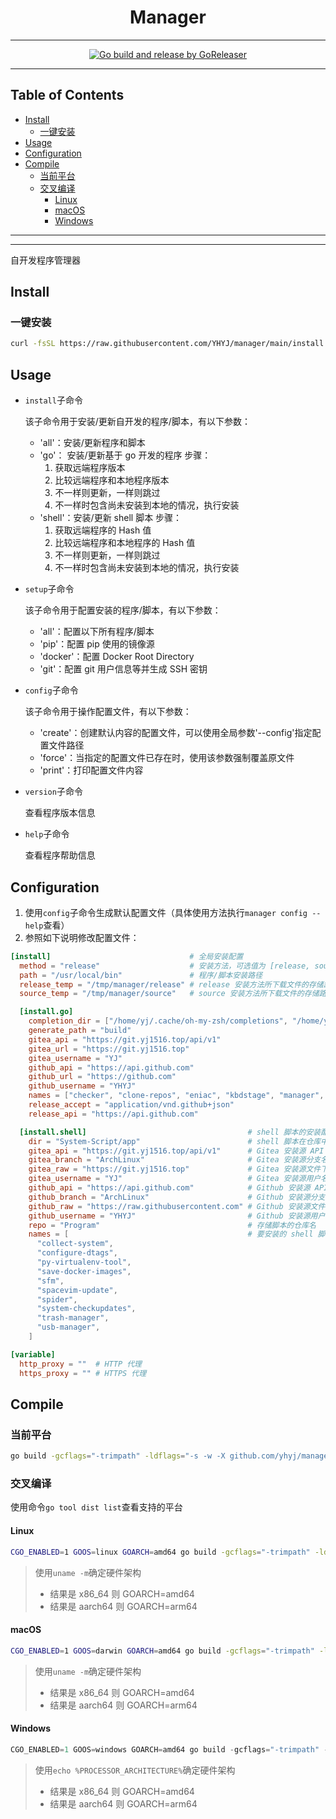 <h1 align="center">Manager</h1>

<!-- File: README.md -->
<!-- Author: YJ -->
<!-- Email: yj1516268@outlook.com -->
<!-- Created Time: 2023-06-07 11:09:05 -->

---

<p align="center">
  <a href="https://github.com/YHYJ/manager/actions/workflows/release.yml"><img src="https://github.com/YHYJ/manager/actions/workflows/release.yml/badge.svg" alt="Go build and release by GoReleaser"></a>
</p>

---

## Table of Contents

<!-- vim-markdown-toc GFM -->

* [Install](#install)
  * [一键安装](#一键安装)
* [Usage](#usage)
* [Configuration](#configuration)
* [Compile](#compile)
  * [当前平台](#当前平台)
  * [交叉编译](#交叉编译)
    * [Linux](#linux)
    * [macOS](#macos)
    * [Windows](#windows)

<!-- vim-markdown-toc -->

---

<!--------------------------------------------------->
<!--  _ __ ___   __ _ _ __   __ _  __ _  ___ _ __  -->
<!-- | '_ ` _ \ / _` | '_ \ / _` |/ _` |/ _ \ '__| -->
<!-- | | | | | | (_| | | | | (_| | (_| |  __/ |    -->
<!-- |_| |_| |_|\__,_|_| |_|\__,_|\__, |\___|_|    -->
<!--                              |___/            -->
<!--------------------------------------------------->

---

自开发程序管理器

## Install

### 一键安装

```bash
curl -fsSL https://raw.githubusercontent.com/YHYJ/manager/main/install.sh | sudo bash -s
```

## Usage

- `install`子命令

  该子命令用于安装/更新自开发的程序/脚本，有以下参数：

  - 'all'：安装/更新程序和脚本
  - 'go'： 安装/更新基于 go 开发的程序
    步骤：
    1. 获取远端程序版本
    2. 比较远端程序和本地程序版本
    3. 不一样则更新，一样则跳过
    4. 不一样时包含尚未安装到本地的情况，执行安装
  - 'shell'：安装/更新 shell 脚本
    步骤：
    1. 获取远端程序的 Hash 值
    2. 比较远端程序和本地程序的 Hash 值
    3. 不一样则更新，一样则跳过
    4. 不一样时包含尚未安装到本地的情况，执行安装

- `setup`子命令

  该子命令用于配置安装的程序/脚本，有以下参数：

  - 'all'：配置以下所有程序/脚本
  - 'pip'：配置 pip 使用的镜像源
  - 'docker'：配置 Docker Root Directory
  - 'git'：配置 git 用户信息等并生成 SSH 密钥

- `config`子命令

  该子命令用于操作配置文件，有以下参数：

  - 'create'：创建默认内容的配置文件，可以使用全局参数'--config'指定配置文件路径
  - 'force'：当指定的配置文件已存在时，使用该参数强制覆盖原文件
  - 'print'：打印配置文件内容

- `version`子命令

  查看程序版本信息

- `help`子命令

  查看程序帮助信息

## Configuration

1. 使用`config`子命令生成默认配置文件（具体使用方法执行`manager config --help`查看）
2. 参照如下说明修改配置文件：

```toml
[install]                               # 全局安装配置
  method = "release"                    # 安装方法，可选值为 [release, source]，分别为使用 Github 的 Release 和源码安装（release 方法目前仅支持基于 go 的程序）
  path = "/usr/local/bin"               # 程序/脚本安装路径
  release_temp = "/tmp/manager/release" # release 安装方法所下载文件的存储路径
  source_temp = "/tmp/manager/source"   # source 安装方法所下载文件的存储路径

  [install.go]                                                                                          # 基于 go 的程序的安装配置
    completion_dir = ["/home/yj/.cache/oh-my-zsh/completions", "/home/yj/.oh-my-zsh/cache/completions"] # 补全文件的存储路径
    generate_path = "build"                                                                             # 编译生成文件的存储路径
    gitea_api = "https://git.yj1516.top/api/v1"                                                         # source 安装方法 - Gitea 安装源 API 地址
    gitea_url = "https://git.yj1516.top"                                                                # source 安装方法 - Gitea 安装源地址
    gitea_username = "YJ"                                                                               # source 安装方法 - Gitea 安装源用户名
    github_api = "https://api.github.com"                                                               # source 安装方法 - Github 安装源 API 地址
    github_url = "https://github.com"                                                                   # source 安装方法 - Github 安装源地址
    github_username = "YHYJ"                                                                            # source 安装方法 - Github 安装源用户名
    names = ["checker", "clone-repos", "eniac", "kbdstage", "manager", "rolling", "scleaner", "skynet"] # 要安装的程序列表
    release_accept = "application/vnd.github+json"                                                      # release 安装方法 - API 请求头参数
    release_api = "https://api.github.com"                                                              # release 安装方法 - API 地址

  [install.shell]                                    # shell 脚本的安装配置
    dir = "System-Script/app"                        # shell 脚本在仓库中的路径
    gitea_api = "https://git.yj1516.top/api/v1"      # Gitea 安装源 API 地址
    gitea_branch = "ArchLinux"                       # Gitea 安装源分支名
    gitea_raw = "https://git.yj1516.top"             # Gitea 安装源文件下载地址
    gitea_username = "YJ"                            # Gitea 安装源用户名
    github_api = "https://api.github.com"            # Github 安装源 API 地址
    github_branch = "ArchLinux"                      # Github 安装源分支名
    github_raw = "https://raw.githubusercontent.com" # Github 安装源文件下载地址
    github_username = "YHYJ"                         # Github 安装源用户名
    repo = "Program"                                 # 存储脚本的仓库名
    names = [                                        # 要安装的 shell 脚本列表
      "collect-system",
      "configure-dtags",
      "py-virtualenv-tool",
      "save-docker-images",
      "sfm",
      "spacevim-update",
      "spider",
      "system-checkupdates",
      "trash-manager",
      "usb-manager",
    ]

[variable]
  http_proxy = ""  # HTTP 代理
  https_proxy = "" # HTTPS 代理
```

## Compile

### 当前平台

```bash
go build -gcflags="-trimpath" -ldflags="-s -w -X github.com/yhyj/manager/general.GitCommitHash=`git rev-parse HEAD` -X github.com/yhyj/manager/general.BuildTime=`date +%s` -X github.com/yhyj/manager/general.BuildBy=$USER" -o build/manager main.go
```

### 交叉编译

使用命令`go tool dist list`查看支持的平台

#### Linux

```bash
CGO_ENABLED=1 GOOS=linux GOARCH=amd64 go build -gcflags="-trimpath" -ldflags="-s -w -X github.com/yhyj/manager/general.GitCommitHash=`git rev-parse HEAD` -X github.com/yhyj/manager/general.BuildTime=`date +%s` -X github.com/yhyj/manager/general.BuildBy=$USER" -o build/manager main.go
```

> 使用`uname -m`确定硬件架构
>
> - 结果是 x86_64 则 GOARCH=amd64
> - 结果是 aarch64 则 GOARCH=arm64

#### macOS

```bash
CGO_ENABLED=1 GOOS=darwin GOARCH=amd64 go build -gcflags="-trimpath" -ldflags="-s -w -X github.com/yhyj/manager/general.GitCommitHash=`git rev-parse HEAD` -X github.com/yhyj/manager/general.BuildTime=`date +%s` -X github.com/yhyj/manager/general.BuildBy=$USER" -o build/manager main.go
```

> 使用`uname -m`确定硬件架构
>
> - 结果是 x86_64 则 GOARCH=amd64
> - 结果是 aarch64 则 GOARCH=arm64

#### Windows

```powershell
CGO_ENABLED=1 GOOS=windows GOARCH=amd64 go build -gcflags="-trimpath" -ldflags="-s -w -H windowsgui -X github.com/yhyj/manager/general.GitCommitHash=`git rev-parse HEAD` -X github.com/yhyj/manager/general.BuildTime=`date +%s` -X github.com/yhyj/manager/general.BuildBy=$USER" -o build/manager.exe main.go
```

> 使用`echo %PROCESSOR_ARCHITECTURE%`确定硬件架构
>
> - 结果是 x86_64 则 GOARCH=amd64
> - 结果是 aarch64 则 GOARCH=arm64
